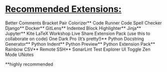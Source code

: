 <u><h1>Recommended Extensions:</u></h1>

Better Comments
Bracket Pair Colorizer**
Code Runner
Code Spell Checker
Django**
Docker**
GitLens**
Indented Block Highlighter**
Jinja**
Jupyter**
Kite
LaTeX Workshop
Live Share Extension Pack (use this to collaborate on code)
One Dark Pro (It’s pretty!)**
Python Docstring Generator**
Python  Indent**
Python Preview**
Python Extension Pack**
Rainbow CSV**
Remote SSH**
SonarLint
Test Explorer UI
Toggle Zen Mode
UNotes

**highly recommended
